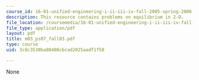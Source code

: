 ```yaml
---
course_id: 16-01-unified-engineering-i-ii-iii-iv-fall-2005-spring-2006
description: This resource contains problems on equilibrium in 2-D.
file_location: /coursemedia/16-01-unified-engineering-i-ii-iii-iv-fall-2005-spring-2006/3c8c3530ba80408cbcad2025aadf1f58_m03_ps07_fall03.pdf
file_type: application/pdf
layout: pdf
title: m03_ps07_fall03.pdf
type: course
uid: 3c8c3530ba80408cbcad2025aadf1f58

---
```

None